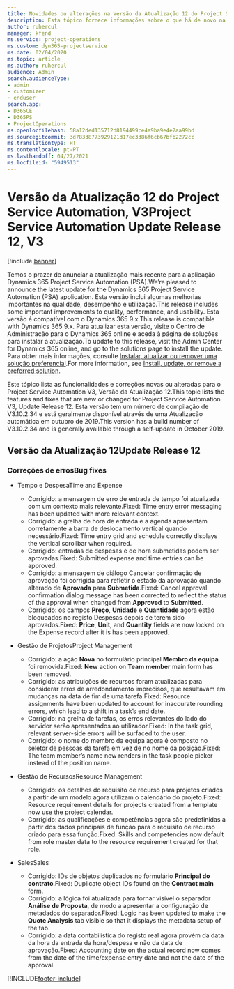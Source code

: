 ```yaml
---
title: Novidades ou alterações na Versão da Atualização 12 do Project Service Automation, V3
description: Esta tópico fornece informações sobre o que há de novo na Versão da Atualização 12 do Project Service Automation, V3.
author: ruhercul
manager: kfend
ms.service: project-operations
ms.custom: dyn365-projectservice
ms.date: 02/04/2020
ms.topic: article
ms.author: ruhercul
audience: Admin
search.audienceType:
- admin
- customizer
- enduser
search.app:
- D365CE
- D365PS
- ProjectOperations
ms.openlocfilehash: 58a12ded135712d8194499ce4a9ba9e4e2aa99bd
ms.sourcegitcommit: 3d78338773929121d17ec3386f6cb67bfb2272cc
ms.translationtype: HT
ms.contentlocale: pt-PT
ms.lasthandoff: 04/27/2021
ms.locfileid: "5949513"
---
```

# <a name="project-service-automation-update-release-12-v3"></a><span data-ttu-id="36010-103">Versão da Atualização 12 do Project Service Automation, V3</span><span class="sxs-lookup"><span data-stu-id="36010-103">Project Service Automation Update Release 12, V3</span></span>

[!include [banner](../includes/psa-now-project-operations.md)]

<span data-ttu-id="36010-104">Temos o prazer de anunciar a atualização mais recente para a aplicação Dynamics 365 Project Service Automation (PSA).</span><span class="sxs-lookup"><span data-stu-id="36010-104">We’re pleased to announce the latest update for the Dynamics 365 Project Service Automation (PSA) application.</span></span> <span data-ttu-id="36010-105">Esta versão inclui algumas melhorias importantes na qualidade, desempenho e utilização.</span><span class="sxs-lookup"><span data-stu-id="36010-105">This release includes some important improvements to quality, performance, and usability.</span></span> <span data-ttu-id="36010-106">Esta versão é compatível com o Dynamics 365 9.x.</span><span class="sxs-lookup"><span data-stu-id="36010-106">This release is compatible with Dynamics 365 9.x.</span></span> <span data-ttu-id="36010-107">Para atualizar esta versão, visite o Centro de Administração para o Dynamics 365 online e aceda à página de soluções para instalar a atualização.</span><span class="sxs-lookup"><span data-stu-id="36010-107">To update to this release, visit the Admin Center for Dynamics 365 online, and go to the solutions page to install the update.</span></span> <span data-ttu-id="36010-108">Para obter mais informações, consulte [Instalar, atualizar ou remover uma solução preferencial](/power-platform/admin/install-remove-preferred-solution).</span><span class="sxs-lookup"><span data-stu-id="36010-108">For more information, see [Install, update, or remove a preferred solution](/power-platform/admin/install-remove-preferred-solution).</span></span>

<span data-ttu-id="36010-109">Este tópico lista as funcionalidades e correções novas ou alteradas para o Project Service Automation V3, Versão da Atualização 12.</span><span class="sxs-lookup"><span data-stu-id="36010-109">This topic lists the features and fixes that are new or changed for Project Service Automation V3, Update Release 12.</span></span> <span data-ttu-id="36010-110">Esta versão tem um número de compilação de V3.10.2.34 e está geralmente disponível através de uma Atualização automática em outubro de 2019.</span><span class="sxs-lookup"><span data-stu-id="36010-110">This version has a build number of V3.10.2.34 and is generally available through a self-update in October 2019.</span></span>

## <a name="update-release-12"></a><span data-ttu-id="36010-111">Versão da Atualização 12</span><span class="sxs-lookup"><span data-stu-id="36010-111">Update Release 12</span></span>

### <a name="bug-fixes"></a><span data-ttu-id="36010-112">Correções de erros</span><span class="sxs-lookup"><span data-stu-id="36010-112">Bug fixes</span></span>

- <span data-ttu-id="36010-113">Tempo e Despesa</span><span class="sxs-lookup"><span data-stu-id="36010-113">Time and Expense</span></span>

    - <span data-ttu-id="36010-114">Corrigido: a mensagem de erro de entrada de tempo foi atualizada com um contexto mais relevante.</span><span class="sxs-lookup"><span data-stu-id="36010-114">Fixed: Time entry error messaging has been updated with more relevant context.</span></span>
    - <span data-ttu-id="36010-115">Corrigido: a grelha de hora de entrada e a agenda apresentam corretamente a barra de deslocamento vertical quando necessário.</span><span class="sxs-lookup"><span data-stu-id="36010-115">Fixed: Time entry grid and schedule correctly displays the vertical scrollbar when required.</span></span>
    - <span data-ttu-id="36010-116">Corrigido: entradas de despesas e de hora submetidas podem ser aprovadas.</span><span class="sxs-lookup"><span data-stu-id="36010-116">Fixed: Submitted expense and time entries can be approved.</span></span>
    - <span data-ttu-id="36010-117">Corrigido: a mensagem de diálogo Cancelar confirmação de aprovação foi corrigida para refletir o estado da aprovação quando alterado de **Aprovada** para **Submetida**.</span><span class="sxs-lookup"><span data-stu-id="36010-117">Fixed: Cancel approval confirmation dialog message has been corrected to reflect the status of the approval when changed from **Approved** to **Submitted**.</span></span>
    - <span data-ttu-id="36010-118">Corrigido: os campos **Preço**, **Unidade** e **Quantidade** agora estão bloqueados no registo Despesas depois de terem sido aprovados.</span><span class="sxs-lookup"><span data-stu-id="36010-118">Fixed: **Price**, **Unit**, and **Quantity** fields are now locked on the Expense record after it is has been approved.</span></span>

- <span data-ttu-id="36010-119">Gestão de Projetos</span><span class="sxs-lookup"><span data-stu-id="36010-119">Project Management</span></span>

    - <span data-ttu-id="36010-120">Corrigido: a ação **Nova** no formulário principal **Membro da equipa** foi removida.</span><span class="sxs-lookup"><span data-stu-id="36010-120">Fixed: **New** action on **Team member** main form has been removed.</span></span>
    - <span data-ttu-id="36010-121">Corrigido: as atribuições de recursos foram atualizadas para considerar erros de arredondamento imprecisos, que resultavam em mudanças na data de fim de uma tarefa.</span><span class="sxs-lookup"><span data-stu-id="36010-121">Fixed: Resource assignments have been updated to account for inaccurate rounding errors, which lead to a shift in a task’s end date.</span></span>
    - <span data-ttu-id="36010-122">Corrigido: na grelha de tarefas, os erros relevantes do lado do servidor serão apresentados ao utilizador.</span><span class="sxs-lookup"><span data-stu-id="36010-122">Fixed: In the task grid, relevant server-side errors will be surfaced to the user.</span></span>
    - <span data-ttu-id="36010-123">Corrigido: o nome do membro da equipa agora é composto no seletor de pessoas da tarefa em vez de no nome da posição.</span><span class="sxs-lookup"><span data-stu-id="36010-123">Fixed: The team member’s name now renders in the task people picker instead of the position name.</span></span>

- <span data-ttu-id="36010-124">Gestão de Recursos</span><span class="sxs-lookup"><span data-stu-id="36010-124">Resource Management</span></span>

    - <span data-ttu-id="36010-125">Corrigido: os detalhes do requisito de recurso para projetos criados a partir de um modelo agora utilizam o calendário do projeto.</span><span class="sxs-lookup"><span data-stu-id="36010-125">Fixed: Resource requirement details for projects created from a template now use the project calendar.</span></span>
    - <span data-ttu-id="36010-126">Corrigido: as qualificações e competências agora são predefinidas a partir dos dados principais de função para o requisito de recurso criado para essa função.</span><span class="sxs-lookup"><span data-stu-id="36010-126">Fixed: Skills and competencies now default from role master data to the resource requirement created for that role.</span></span>

- <span data-ttu-id="36010-127">Sales</span><span class="sxs-lookup"><span data-stu-id="36010-127">Sales</span></span>

    - <span data-ttu-id="36010-128">Corrigido: IDs de objetos duplicados no formulário **Principal do contrato**.</span><span class="sxs-lookup"><span data-stu-id="36010-128">Fixed: Duplicate object IDs found on the **Contract main** form.</span></span>
    - <span data-ttu-id="36010-129">Corrigido: a lógica foi atualizada para tornar visível o separador **Análise de Proposta**, de modo a apresentar a configuração de metadados do separador.</span><span class="sxs-lookup"><span data-stu-id="36010-129">Fixed: Logic has been updated to make the **Quote Analysis** tab visible so that it displays the metadata setup of the tab.</span></span>
    - <span data-ttu-id="36010-130">Corrigido: a data contabilística do registo real agora provém da data da hora da entrada da hora/despesa e não da data de aprovação.</span><span class="sxs-lookup"><span data-stu-id="36010-130">Fixed: Accounting date on the actual record now comes from the date of the time/expense entry date and not the date of the approval.</span></span>


[!INCLUDE[footer-include](../includes/footer-banner.md)]